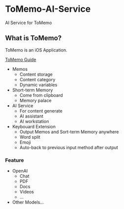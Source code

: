# ToMemo-AI-Service
AI Service for ToMemo

## What is ToMemo?
ToMemo is an iOS Application. 

[ToMemo Guide](https://tomemo.top)

- Memos 
    - Content storage
    - Content category
    - Dynamic variables
- Short-term Memory
    - Come from clipboard
    - Memory palace
- AI Service
    - For content generate
    - AI assistant
    - AI workstation
- Keybouard Extension
    - Output Memos and Sort-term Memory anywhere
    - Word split
    - Emoji
    - Auto-back to previous input method after output

### Feature

- OpenAI
    - Chat
    - PDF
    - Docs
    - Videos
    - ...
- Other Models...




